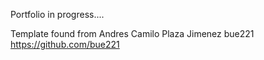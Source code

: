 Portfolio in progress....

Template found from Andres Camilo Plaza Jimenez
bue221
https://github.com/bue221


